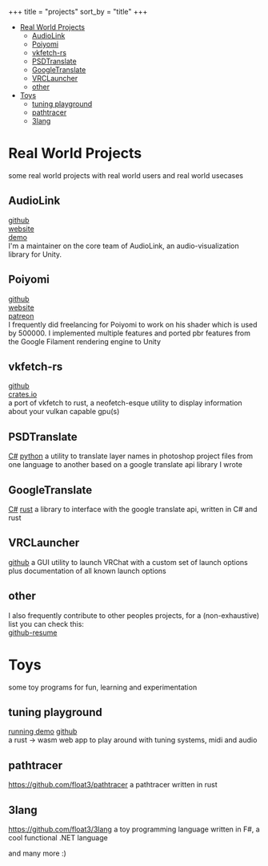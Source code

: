 
+++
title = "projects"
sort_by = "title"
+++

- [Real World Projects](#real-world-projects)
  - [AudioLink](#audiolink)
  - [Poiyomi](#poiyomi)
  - [vkfetch-rs](#vkfetch-rs)
  - [PSDTranslate](#psdtranslate)
  - [GoogleTranslate](#googletranslate)
  - [VRCLauncher](#vrclauncher)
  - [other](#other)
- [Toys](#toys)
  - [tuning playground](#tuning-playground)
  - [pathtracer](#pathtracer)
  - [3lang](#3lang)

# Real World Projects
some real world projects with real world users and real world usecases

## AudioLink
[github](https://github.com/llealloo/audiolink) \
[website](https://audiolink.dev) \
[demo](https://traeumerei.dev) \
I'm a maintainer on the core team of AudioLink, an audio-visualization library for Unity.

## Poiyomi
[github](https://github.com/poiyomi/PoiyomiToonShader) \
[website](https://www.poiyomi.com) \
[patreon](https://www.patreon.com/poiyomi) \
I frequently did freelancing for Poiyomi to work on his shader which is used by 500000.
I implemented multiple features and ported pbr features from
the Google Filament rendering engine to Unity

## vkfetch-rs
[github](https://github.com/float3/vkfetch-rs) \
[crates.io](https://crates.io/crates/vkfetch-rs) \
a port of vkfetch to rust, a neofetch-esque utility to display information about your vulkan capable gpu(s)

## PSDTranslate
[C#](https://github.com/float3/PSDTranslate)
[python](https://github.com/float3/psd_translate)
a utility to translate layer names in photoshop project files from one language to another
based on a google translate api library I wrote

## GoogleTranslate
[C#](https://github.com/float3/GoogleTranslate.NET)
[rust](https://github.com/float3/google_translate/)
a library to interface with the google translate api, written in C# and rust

## VRCLauncher
[github](https://github.com/float3/VRCLauncher)
a GUI utility to launch VRChat with a custom set of launch options
plus documentation of all known launch options

## other
I also frequently contribute to other peoples projects, for a (non-exhaustive) list you can check this: \
[github-resume](https://hilll.dev/resume.github.com/?float3#contributions)

# Toys
some toy programs for fun, learning and experimentation

## tuning playground
[running demo](https://hilll.dev/tuningplayground)
[github](https://github.com/float3/tuningplayground) \
a rust -> wasm web app to play around with tuning systems, midi and audio

## pathtracer
<https://github.com/float3/pathtracer>
a pathtracer written in rust

## 3lang
<https://github.com/float3/3lang>
a toy programming language written in F#, a cool functional .NET language

and many more :)
